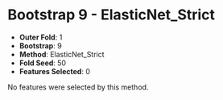 # Bootstrap 9 - ElasticNet_Strict

- **Outer Fold**: 1
- **Bootstrap**: 9
- **Method**: ElasticNet_Strict
- **Fold Seed**: 50
- **Features Selected**: 0

No features were selected by this method.
